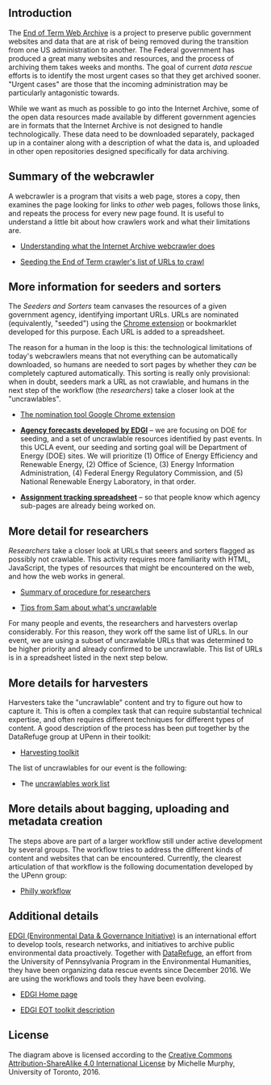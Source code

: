Introduction
------------

The [End of Term Web Archive](http://digital2.library.unt.edu/nomination/eth2016/about/) is a project to preserve public government websites and data that are at risk of being removed during the transition from one US administration to another.  The Federal government has produced a great many websites and resources, and the process of archiving them takes weeks and months.  The goal of current _data rescue_ efforts is to identify the most urgent cases so that they get archived sooner.  "Urgent cases" are those that the incoming administration may be particularly antagonistic towards.

While we want as much as possible to go into the Internet Archive, some of the open data resources made available by different government agencies are in formats that the Internet Archive is not designed to handle technologically.  These data need to be downloaded separately, packaged up in a container along with a description of what the data is, and uploaded in other open repositories designed specifically for data archiving.

Summary of the webcrawler
-------------------------

A webcrawler is a program that visits a web page, stores a copy, then examines the page looking for links to _other_ web pages, follows those links, and repeats the process for every new page found.  It is useful to understand a little bit about how crawlers work and what their limitations are.

* [Understanding what the Internet Archive webcrawler does](https://docs.google.com/document/d/1PeWefW2toThs-Pbw0CMv2us7wxQI0gRrP1LGuwMp_UQ/edit)

* [Seeding the End of Term crawler's list of URLs to crawl](https://docs.google.com/document/d/1qpuNCmBmu4KcsS_hE2srewcCiP4f9P5cCyDfHmsSAVU/edit)

More information for seeders and sorters
----------------------------------------

The _Seeders and Sorters_ team canvases the resources of a given government agency, identifying important URLs.  URLs are nominated (equivalently, "seeded") using the [Chrome extension](https://chrome.google.com/webstore/detail/nominationtool/abjpihafglmijnkkoppbookfkkanklok) or bookmarklet developed for this purpose.  Each URL is added to a spreadsheet.

The reason for a human in the loop is this: the technological limitations of today's webcrawlers means that not everything can be automatically downloaded, so humans are needed to sort pages by whether they _can_ be completely captured automatically.  This sorting is really only provisional: when in doubt, seeders mark a URL as not crawlable, and humans in the next step of the workflow (the _researchers_) take a closer look at the "uncrawlables".

* [The nomination tool Google Chrome extension](https://chrome.google.com/webstore/detail/nominationtool/abjpihafglmijnkkoppbookfkkanklok)

* **[Agency forecasts developed by EDGI](https://envirodatagov.org/agency-forecasts/)** &ndash; we are focusing on DOE for seeding, and a set of uncrawlable resources identified by past events. In this UCLA event, our seeding and sorting goal will be Department of Energy (DOE) sites. We will prioritize (1) Office of Energy Efficiency and Renewable Energy, (2) Office of Science, (3) Energy Information Administration, (4) Federal Energy Regulatory Commission, and (5) National Renewable Energy Laboratory, in that order.

* **[Assignment tracking spreadsheet](https://docs.google.com/spreadsheets/d/10M1_AyyJFpBIDZ7s6VzVa98Tx8zJBIoJESLlHZkJ018/edit#gid=707149033)** &ndash; so that people know which agency sub-pages are already being worked on.

More detail for researchers
---------------------------

_Researchers_ take a closer look at URLs that seeers and sorters flagged as possibly not crawlable.  This activity requires more familiarity with HTML, JavaScript, the types of resources that might be encountered on the web, and how the web works in general.

* [Summary of procedure for researchers](https://github.com/datarefugephilly/workflow/blob/master/research.md)

* [Tips from Sam about what's uncrawlable](https://docs.google.com/document/d/1ZSx7zO6hRB_jjzwPO-zu-ps2eueZh3wRk4MrCxkMX_w/edit)

For many people and events, the researchers and harvesters overlap considerably.  For this reason, they work off the same list of URLs.  In our event, we are using a subset of uncrawlable URLs that was determined to be higher priority and already confirmed to be uncrawlable. This list of URLs is in a spreadsheet listed in the next step below.

More details for harvesters
---------------------------

Harvesters take the "uncrawlable" content and try to figure out how to capture it. This is often a complex task that can require substantial technical expertise, and often requires different techniques for different types of content.  A good description of the process has been put together by the DataRefuge group at UPenn in their toolkit:

* [Harvesting toolkit](https://github.com/datarefugephilly/workflow/tree/master/harvesting-toolkit)

The list of uncrawlables for our event is the following:

* The [uncrawlables work list](https://docs.google.com/spreadsheets/d/12BCFVgOleNWOqClKFUTz8SBCP7xClTGgs4nldh8XRj4/edit?usp=sharing)

More details about bagging, uploading and metadata creation
-----------------------------------------------------------

The steps above are part of a larger workflow still under active development by several groups.  The workflow tries to address the different kinds of content and websites that can be encountered.  Currently, the clearest articulation of that workflow is the following documentation developed by the UPenn group:

* [Philly workflow](https://github.com/datarefugephilly/workflow)


Additional details
------------------

[EDGI  (Environmental Data & Governance Initiative)](https://envirodatagov.org) is an international effort to develop tools, research networks, and initiatives to archive public environmental data proactively.  Together with [DataRefuge](http://www.ppehlab.org/datarefuge/), an effort from the University of Pennsylvania Program in the Environmental Humanities, they have been organizing data rescue events since December 2016.  We are using the workflows and tools they have been evolving.

* [EDGI Home page](https://envirodatagov.org)

* [EDGI EOT toolkit description](https://github.com/edgi-govdata-archiving/eot-sprint-toolkit)

License
-------

The diagram above is licensed according to the [Creative Commons Attribution-ShareAlike 4.0 International License](http://creativecommons.org/licenses/by-sa/4.0/) by Michelle Murphy, University of Toronto, 2016.
